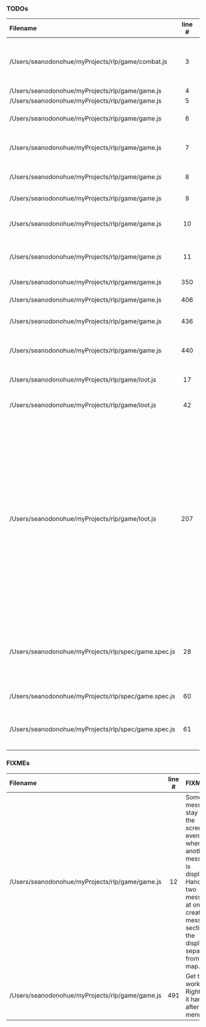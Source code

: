 ### TODOs
| Filename | line # | TODO
|:------|:------:|:------
| /Users/seanodonohue/myProjects/rlp/game/combat.js | 3 | Add potential to miss based on attacker's sight/speed and defender's speed/defense.
| /Users/seanodonohue/myProjects/rlp/game/game.js | 4 | Savegame
| /Users/seanodonohue/myProjects/rlp/game/game.js | 5 | Menu
| /Users/seanodonohue/myProjects/rlp/game/game.js | 6 | Combat works (player/mobs can die)
| /Users/seanodonohue/myProjects/rlp/game/game.js | 7 | FOV computation for player char (fog of war)
| /Users/seanodonohue/myProjects/rlp/game/game.js | 8 | FOV computation for mobs
| /Users/seanodonohue/myProjects/rlp/game/game.js | 9 | More variation in AI
| /Users/seanodonohue/myProjects/rlp/game/game.js | 10 | Lighting, affected by character's sight stat
| /Users/seanodonohue/myProjects/rlp/game/game.js | 11 | Extract everything to do with map into its own module.
| /Users/seanodonohue/myProjects/rlp/game/game.js | 350 | Extract entities to module(s)
| /Users/seanodonohue/myProjects/rlp/game/game.js | 406 | Extract into module.
| /Users/seanodonohue/myProjects/rlp/game/game.js | 436 | At some point, better player detection.
| /Users/seanodonohue/myProjects/rlp/game/game.js | 440 | A combat-resolution function (death/victory)
| /Users/seanodonohue/myProjects/rlp/game/loot.js | 17 | Find a way to include this in the table below.
| /Users/seanodonohue/myProjects/rlp/game/loot.js | 42 | Extract into a JSON file or summat.
| /Users/seanodonohue/myProjects/rlp/game/loot.js | 207 | Add ability to have effects that stack in procedurally generated items. So, an item will be made with a prefix and postfix (i.e. "The Lightning-Quick Dagger of Bloodletting"), and the prefix effects (i.e. +2 to speed) will be added to the default effects and the postfix effects (i.e. +2 to damage). Use common.extends for this and have a function that creates rare procedurally-generated items.
| /Users/seanodonohue/myProjects/rlp/spec/game.spec.js | 28 | create mockEntity to put in mochaHelper.js to help with testing entities here and in the entity spec.
| /Users/seanodonohue/myProjects/rlp/spec/game.spec.js | 60 | find a way to mock keypress events (stdin?)
| /Users/seanodonohue/myProjects/rlp/spec/game.spec.js | 61 | add sinon to stub out methonds like stdout to see if they are called as needed.

### FIXMEs
| Filename | line # | FIXME
|:------|:------:|:------
| /Users/seanodonohue/myProjects/rlp/game/game.js | 12 | Some messages stay on the screen even when another message is displayed. Handle two messages at once or create a message section of the display, separate from the map.
| /Users/seanodonohue/myProjects/rlp/game/game.js | 491 | Get this to work. Right now it hangs after the menu.